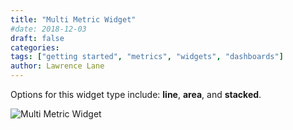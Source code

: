```yaml
---
title: "Multi Metric Widget"
#date: 2018-12-03
draft: false
categories:
tags: ["getting started", "metrics", "widgets", "dashboards"]
author: Lawrence Lane
---
```

Options for this widget type include: **line**, **area**, and **stacked**.

![Multi Metric Widget](/images/multi-metric-widget/multi-metric-widget.png)
